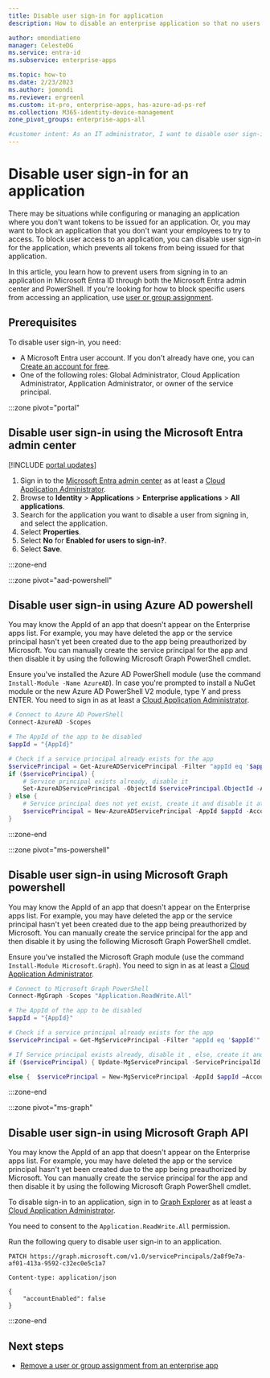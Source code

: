 ```yaml
---
title: Disable user sign-in for application
description: How to disable an enterprise application so that no users may sign in to it in Microsoft Entra ID

author: omondiatieno
manager: CelesteDG
ms.service: entra-id
ms.subservice: enterprise-apps

ms.topic: how-to
ms.date: 2/23/2023
ms.author: jomondi
ms.reviewer: ergreenl
ms.custom: it-pro, enterprise-apps, has-azure-ad-ps-ref
ms.collection: M365-identity-device-management
zone_pivot_groups: enterprise-apps-all

#customer intent: As an IT administrator, I want to disable user sign-in for an application, so that I can prevent users from accessing the application and issuing tokens.
---
```

# Disable user sign-in for an application

There may be situations while configuring or managing an application where you don't want tokens to be issued for an application. Or, you may want to block an application that you don't want your employees to try to access. To block user access to an application, you can disable user sign-in for the application, which prevents all tokens from being issued for that application.

In this article, you learn how to prevent users from signing in to an application in Microsoft Entra ID through both the Microsoft Entra admin center and PowerShell. If you're looking for how to block specific users from accessing an application, use [user or group assignment](./assign-user-or-group-access-portal.md).

## Prerequisites

To disable user sign-in, you need:

- A Microsoft Entra user account. If you don't already have one, you can [Create an account for free](https://azure.microsoft.com/free/?WT.mc_id=A261C142F).
- One of the following roles: Global Administrator, Cloud Application Administrator, Application Administrator, or owner of the service principal.

:::zone pivot="portal"

## Disable user sign-in using the Microsoft Entra admin center

[!INCLUDE [portal updates](~/includes/portal-update.md)]

1. Sign in to the [Microsoft Entra admin center](https://entra.microsoft.com) as at least a [Cloud Application Administrator](~/identity/role-based-access-control/permissions-reference.md#cloud-application-administrator).
1. Browse to **Identity** > **Applications** > **Enterprise applications** > **All applications**.
1. Search for the application you want to disable a user from signing in, and select the application.
1. Select **Properties**.
1. Select **No** for **Enabled for users to sign-in?**.
1. Select **Save**.

:::zone-end

:::zone pivot="aad-powershell"

## Disable user sign-in using Azure AD powershell

You may know the AppId of an app that doesn't appear on the Enterprise apps list. For example, you may have deleted the app or the service principal hasn't yet been created due to the app being preauthorized by Microsoft. You can manually create the service principal for the app and then disable it by using the following Microsoft Graph PowerShell cmdlet.

Ensure you've installed the Azure AD PowerShell module (use the command `Install-Module -Name AzureAD`). In case you're prompted to install a NuGet module or the new Azure AD PowerShell V2 module, type Y and press ENTER. You need to sign in as at least a [Cloud Application Administrator](~/identity/role-based-access-control/permissions-reference.md#cloud-application-administrator).

```PowerShell
# Connect to Azure AD PowerShell
Connect-AzureAD -Scopes

# The AppId of the app to be disabled
$appId = "{AppId}"

# Check if a service principal already exists for the app
$servicePrincipal = Get-AzureADServicePrincipal -Filter "appId eq '$appId'"
if ($servicePrincipal) {
    # Service principal exists already, disable it
    Set-AzureADServicePrincipal -ObjectId $servicePrincipal.ObjectId -AccountEnabled $false
} else {
    # Service principal does not yet exist, create it and disable it at the same time
    $servicePrincipal = New-AzureADServicePrincipal -AppId $appId -AccountEnabled $false
}
```

:::zone-end

:::zone pivot="ms-powershell"

## Disable user sign-in using Microsoft Graph powershell

You may know the AppId of an app that doesn't appear on the Enterprise apps list. For example, you may have deleted the app or the service principal hasn't yet been created due to the app being preauthorized by Microsoft. You can manually create the service principal for the app and then disable it by using the following Microsoft Graph PowerShell cmdlet.

Ensure you've installed the Microsoft Graph module (use the command `Install-Module Microsoft.Graph`). You need to sign in as at least a [Cloud Application Administrator](~/identity/role-based-access-control/permissions-reference.md#cloud-application-administrator).

```powershell
# Connect to Microsoft Graph PowerShell
Connect-MgGraph -Scopes "Application.ReadWrite.All"

# The AppId of the app to be disabled  
$appId = "{AppId}"  

# Check if a service principal already exists for the app 
$servicePrincipal = Get-MgServicePrincipal -Filter "appId eq '$appId'"  

# If Service principal exists already, disable it , else, create it and disable it at the same time 
if ($servicePrincipal) { Update-MgServicePrincipal -ServicePrincipalId $servicePrincipal.Id -AccountEnabled:$false }  

else {  $servicePrincipal = New-MgServicePrincipal -AppId $appId –AccountEnabled:$false } 
```

:::zone-end

:::zone pivot="ms-graph"

## Disable user sign-in using Microsoft Graph API

You may know the AppId of an app that doesn't appear on the Enterprise apps list. For example, you may have deleted the app or the service principal hasn't yet been created due to the app being preauthorized by Microsoft. You can manually create the service principal for the app and then disable it by using the following Microsoft Graph PowerShell cmdlet.

To disable sign-in to an application, sign in to [Graph Explorer](https://developer.microsoft.com/graph/graph-explorer) as at least a [Cloud Application Administrator](~/identity/role-based-access-control/permissions-reference.md#cloud-application-administrator).

You need to consent to the `Application.ReadWrite.All` permission.

Run the following query to disable user sign-in to an application.

```http
PATCH https://graph.microsoft.com/v1.0/servicePrincipals/2a8f9e7a-af01-413a-9592-c32ec0e5c1a7

Content-type: application/json

{
    "accountEnabled": false
}
```

:::zone-end

## Next steps

- [Remove a user or group assignment from an enterprise app](./assign-user-or-group-access-portal.md)
